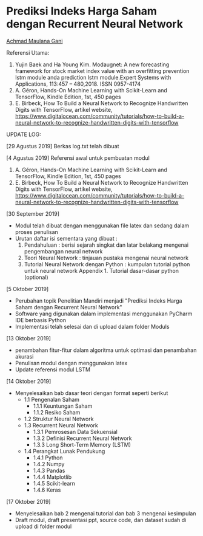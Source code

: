 # Prediksi Indeks Harga Saham dengan Recurrent Neural Network
[Achmad Maulana Gani](https://github.com/masgani)

Referensi Utama:
1. Yujin  Baek  and  Ha  Young  Kim. Modaugnet:   A  new  forecasting  framework for  stock  market  index  value  with  an  overfitting  prevention  lstm  module  anda  prediction  lstm  module.Expert  Systems  with  Applications,  113:457  –  480,2018.   ISSN  0957-4174
2. A. Géron, Hands-On Machine Learning with Scikit-Learn and TensorFlow, Kindle Edition, 1st, 450 pages 
3. E. Birbeck, How To Build a Neural Network to Recognize Handwritten Digits with TensorFlow, artikel website, https://www.digitalocean.com/community/tutorials/how-to-build-a-neural-network-to-recognize-handwritten-digits-with-tensorflow


UPDATE LOG:

[29 Agustus 2019]
Berkas log.txt telah dibuat

[4 Agustus 2019]
Referensi awal untuk pembuatan modul
1. A. Géron, Hands-On Machine Learning with Scikit-Learn and TensorFlow, Kindle Edition, 1st, 450 pages 
2. E. Birbeck, How To Build a Neural Network to Recognize Handwritten Digits with TensorFlow, artikel website, https://www.digitalocean.com/community/tutorials/how-to-build-a-neural-network-to-recognize-handwritten-digits-with-tensorflow

[30 September 2019]
- Modul telah dibuat dengan menggunakan file latex dan sedang dalam proses penulisan
- Urutan daftar isi sementara yang dibuat :
  1. Pendahuluan : berisi sejarah singkat dan latar belakang mengenai pengembangan neural network 
  2. Teori Neural Network : tinjauan pustaka mengenai neural network
  3. Tutorial Neural Network dengan Python : kumpulan tutorial python untuk neural network
  Appendix 1. Tutorial dasar-dasar python (optional)
  
[5 Oktober 2019]
- Perubahan topik Penelitian Mandiri menjadi "Prediksi Indeks Harga Saham dengan Recurrent Neural Network"
- Software yang digunakan dalam implementasi menggunakan PyCharm IDE berbasis Python
- Implementasi telah selesai dan di upload dalam folder Moduls

[13 Oktober 2019]
- penambahan fitur-fitur dalam algoritma untuk optimasi dan penambahan akurasi
- Penulisan modul dengan menggunakan latex
- Update referensi modul LSTM

[14 Oktober 2019]
- Menyelesaikan bab dasar teori dengan format seperti berikut
  - 1.1 Pengenalan Saham
    - 1.1.1 Keuntungan Saham
    - 1.1.2 Resiko Saham
  - 1.2 Struktur Neural Network
  - 1.3 Recurrent Neural Network
    - 1.3.1 Pemrosesan Data Sekuensial
    - 1.3.2 Definisi Recurrent Neural Network
    - 1.3.3 Long Short-Term Memory (LSTM)
  - 1.4 Perangkat Lunak Pendukung
    - 1.4.1 Python
    - 1.4.2 Numpy
    - 1.4.3 Pandas
    - 1.4.4 Matplotlib
    - 1.4.5 Scikit-learn
    - 1.4.6 Keras
    
[17 Oktober 2019]
- Menyelesaikan bab 2 mengenai tutorial dan bab 3 mengenai kesimpulan
- Draft modul, draft presentasi ppt, source code, dan dataset sudah di upload di folder modul
